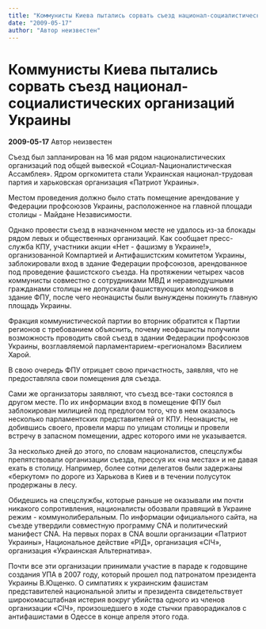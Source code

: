 ```yaml
---
title: "Коммунисты Киева пытались сорвать съезд национал-социалистических организаций Украины"
date: "2009-05-17"
author: "Автор неизвестен"
---
```


# Коммунисты Киева пытались сорвать съезд национал-социалистических организаций Украины

**2009-05-17** Автор неизвестен

Съезд был запланирован на 16 мая рядом националистических организаций под общей вывеской «Социал-Nационалистическая Асcамблея». Ядром оргкомитета стали Украинская национал-трудовая партия и харьковская организация «Патриот Украины».

Местом проведения должно было стать помещение арендование у Федерации профсоюзов Украины, расположенное на главной площади столицы - Майдане Независимости.

Однако провести съезд в назначенном месте не удалось из-за блокады рядом левых и общественных организаций. Как сообщает пресс-служба КПУ, участники акции «Нет - фашизму в Украине!», организованной Компартией и Антифашистским комитетом Украины, заблокировали вход в здание Федерации профсоюзов, арендованное под проведение фашистского съезда. На протяжении четырех часов коммунисты совместно с сотрудниками МВД и неравнодушными гражданами столицы не допускали фашиствующих молодчиков в здание ФПУ, после чего неонацисты были вынуждены покинуть главную площадь Украины.

Фракция коммунистической партии во вторник обратится к Партии регионов с требованием объяснить, почему неофашисты получили возможность проводить свой съезд в здании Федерации профсоюзов Украины, возглавляемой парламентарием-«регионалом» Василием Харой.

В свою очередь ФПУ отрицает свою причастность, заявляя, что не предоставляла свои помещения для съезда.

Сами же организаторы заявляют, что съезд все-таки состоялся в другом месте. По их информации вход в помещение ФПУ был заблокирован милицией под предлогом того, что в нем оказалось несколько парламентских представителей от КПУ. Неонацисты, не добившись своего, провели марш по улицам столицы и провели встречу в запасном помещении, адрес которого ими не указывается.

За несколько дней до этого, по словам националистов, спецслужбы препятствовали организации съезда, прессуя их «на местах» и не давая ехать в столицу. Например, более сотни делегатов были задержаны «беркутом» по дороге из Харькова в Киев и в течении полусуток продержаны в лесу.

Обидешись на спецслужбы, которые раньше не оказывали им почти никакого сопротивления, националисты обозвали правящий в Украине режим - коммунолиберальным. По информации официального сайта, на съезде утвердили совместную программу СNА и политический манифест CNA. На первых порах в CNA вошли организации «Патриот Украины», Национальное действие «РІД», организация «СІЧ», организация «Украинская Альтернатива».

Почти все эти организации принимали участие в параде к годовщине создания УПА в 2007 году, который прошел под патронатом президента Украины В.Ющенко. О симпатиях к украинским фашистам представителей национальной элиты и президента свидетельствует широкомасштабная истерия вокруг убийства одного из членов организации «СІЧ», произошедшего в ходе стычки праворадикалов с антифашистами в Одессе в конце апреля этого года.